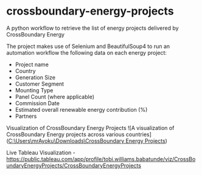 # crossboundary-energy-projects
A python workflow to retrieve the list of energy projects delivered by CrossBoundary Energy

The project makes use of Selenium and BeautifulSoup4 to run an automation workflow the following data on each energy project:
 - Project name
 - Country
 - Generation Size
 - Customer Segment
 - Mounting Type
 - Panel Count (where applicable)
 - Commission Date
 - Estimated overall renewable energy contribution (%)
 - Partners

Visualization of CrossBoundary Energy Projects
![A visualization of CrossBoundary Energy projects across various countries]([C:\Users\mrAyoku\Downloads\CrossBoundary Energy Projects](https://github.com/oluwatobiwilliams/crossboundary-energy-projects/blob/main/CrossBoundary%20Energy%20Projects.png))

Live Tableau Visualization - https://public.tableau.com/app/profile/tobi.williams.babatunde/viz/CrossBoundaryEnergyProjects/CrossBoundaryEnergyProjects
